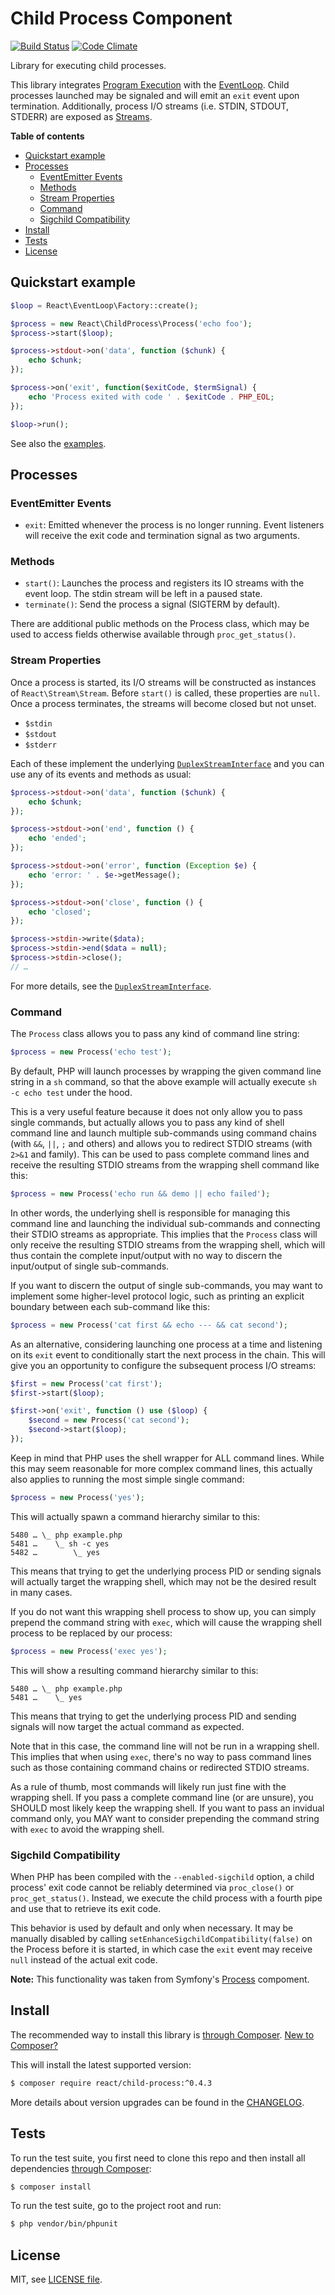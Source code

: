 # Child Process Component

[![Build Status](https://secure.travis-ci.org/reactphp/child-process.png?branch=master)](http://travis-ci.org/reactphp/child-process) [![Code Climate](https://codeclimate.com/github/reactphp/child-process/badges/gpa.svg)](https://codeclimate.com/github/reactphp/child-process)

Library for executing child processes.

This library integrates [Program Execution](http://php.net/manual/en/book.exec.php)
with the [EventLoop](https://github.com/reactphp/event-loop).
Child processes launched may be signaled and will emit an
`exit` event upon termination.
Additionally, process I/O streams (i.e. STDIN, STDOUT, STDERR) are exposed
as [Streams](https://github.com/reactphp/stream).

**Table of contents**

* [Quickstart example](#quickstart-example)
* [Processes](#processes)
  * [EventEmitter Events](#eventemitter-events)
  * [Methods](#methods)
  * [Stream Properties](#stream-properties)
  * [Command](#command)
  * [Sigchild Compatibility](#sigchild-compatibility)
* [Install](#install)
* [Tests](#tests)
* [License](#license)

## Quickstart example

```php
$loop = React\EventLoop\Factory::create();

$process = new React\ChildProcess\Process('echo foo');
$process->start($loop);

$process->stdout->on('data', function ($chunk) {
    echo $chunk;
});

$process->on('exit', function($exitCode, $termSignal) {
    echo 'Process exited with code ' . $exitCode . PHP_EOL;
});

$loop->run();
```

See also the [examples](examples).

## Processes

### EventEmitter Events

* `exit`: Emitted whenever the process is no longer running. Event listeners
  will receive the exit code and termination signal as two arguments.

### Methods

* `start()`: Launches the process and registers its IO streams with the event
  loop. The stdin stream will be left in a paused state.
* `terminate()`: Send the process a signal (SIGTERM by default).

There are additional public methods on the Process class, which may be used to
access fields otherwise available through `proc_get_status()`.

### Stream Properties

Once a process is started, its I/O streams will be constructed as instances of
`React\Stream\Stream`. Before `start()` is called, these properties are `null`.
Once a process terminates, the streams will become closed but not unset.

* `$stdin`
* `$stdout`
* `$stderr`

Each of these implement the underlying
[`DuplexStreamInterface`](https://github.com/reactphp/stream#duplexstreaminterface)
and you can use any of its events and methods as usual:

```php
$process->stdout->on('data', function ($chunk) {
    echo $chunk;
});

$process->stdout->on('end', function () {
    echo 'ended';
});

$process->stdout->on('error', function (Exception $e) {
    echo 'error: ' . $e->getMessage();
});

$process->stdout->on('close', function () {
    echo 'closed';
});

$process->stdin->write($data);
$process->stdin->end($data = null);
$process->stdin->close();
// …
```

For more details, see the
[`DuplexStreamInterface`](https://github.com/reactphp/stream#duplexstreaminterface).

### Command

The `Process` class allows you to pass any kind of command line string:

```php
$process = new Process('echo test');
```

By default, PHP will launch processes by wrapping the given command line string
in a `sh` command, so that the above example will actually execute
`sh -c echo test` under the hood.

This is a very useful feature because it does not only allow you to pass single
commands, but actually allows you to pass any kind of shell command line and
launch multiple sub-commands using command chains (with `&&`, `||`, `;` and
others) and allows you to redirect STDIO streams (with `2>&1` and family).
This can be used to pass complete command lines and receive the resulting STDIO
streams from the wrapping shell command like this:

```php
$process = new Process('echo run && demo || echo failed');
```

In other words, the underlying shell is responsible for managing this command
line and launching the individual sub-commands and connecting their STDIO
streams as appropriate.
This implies that the `Process` class will only receive the resulting STDIO
streams from the wrapping shell, which will thus contain the complete
input/output with no way to discern the input/output of single sub-commands.

If you want to discern the output of single sub-commands, you may want to
implement some higher-level protocol logic, such as printing an explicit
boundary between each sub-command like this:

```php
$process = new Process('cat first && echo --- && cat second');
```

As an alternative, considering launching one process at a time and listening on
its `exit` event to conditionally start the next process in the chain.
This will give you an opportunity to configure the subsequent process I/O streams:

```php
$first = new Process('cat first');
$first->start($loop);

$first->on('exit', function () use ($loop) {
    $second = new Process('cat second');
    $second->start($loop);
});
```

Keep in mind that PHP uses the shell wrapper for ALL command lines.
While this may seem reasonable for more complex command lines, this actually
also applies to running the most simple single command:

```php
$process = new Process('yes');
```

This will actually spawn a command hierarchy similar to this:

```
5480 … \_ php example.php
5481 …    \_ sh -c yes
5482 …        \_ yes
```

This means that trying to get the underlying process PID or sending signals
will actually target the wrapping shell, which may not be the desired result
in many cases.

If you do not want this wrapping shell process to show up, you can simply
prepend the command string with `exec`, which will cause the wrapping shell
process to be replaced by our process:

```php
$process = new Process('exec yes');
```

This will show a resulting command hierarchy similar to this:

```
5480 … \_ php example.php
5481 …    \_ yes
```

This means that trying to get the underlying process PID and sending signals
will now target the actual command as expected.

Note that in this case, the command line will not be run in a wrapping shell.
This implies that when using `exec`, there's no way to pass command lines such
as those containing command chains or redirected STDIO streams.

As a rule of thumb, most commands will likely run just fine with the wrapping
shell.
If you pass a complete command line (or are unsure), you SHOULD most likely keep
the wrapping shell.
If you want to pass an invidual command only, you MAY want to consider
prepending the command string with `exec` to avoid the wrapping shell.

### Sigchild Compatibility

When PHP has been compiled with the `--enabled-sigchild` option, a child
process' exit code cannot be reliably determined via `proc_close()` or
`proc_get_status()`. Instead, we execute the child process with a fourth pipe
and use that to retrieve its exit code.

This behavior is used by default and only when necessary. It may be manually
disabled by calling `setEnhanceSigchildCompatibility(false)` on the Process
before it is started, in which case the `exit` event may receive `null` instead
of the actual exit code.

**Note:** This functionality was taken from Symfony's
[Process](https://github.com/symfony/process) compoment.

## Install

The recommended way to install this library is [through Composer](http://getcomposer.org).
[New to Composer?](http://getcomposer.org/doc/00-intro.md)

This will install the latest supported version:

```bash
$ composer require react/child-process:^0.4.3
```

More details about version upgrades can be found in the [CHANGELOG](CHANGELOG.md).

## Tests

To run the test suite, you first need to clone this repo and then install all
dependencies [through Composer](http://getcomposer.org):

```bash
$ composer install
```

To run the test suite, go to the project root and run:

```bash
$ php vendor/bin/phpunit
```

## License

MIT, see [LICENSE file](LICENSE).
